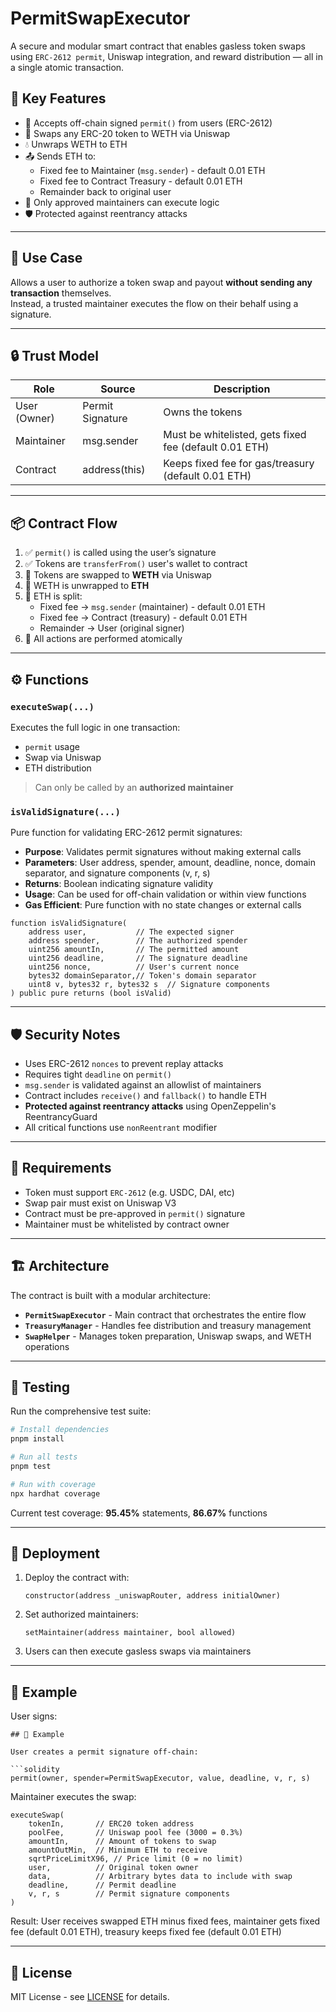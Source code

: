 # PermitSwapExecutor

A secure and modular smart contract that enables gasless token swaps using `ERC-2612 permit`, Uniswap integration, and reward distribution — all in a single atomic transaction.

## 🧩 Key Features

- 📝 Accepts off-chain signed `permit()` from users (ERC-2612)
- 🔁 Swaps any ERC-20 token to WETH via Uniswap
- 💧 Unwraps WETH to ETH
- 📤 Sends ETH to:
  - Fixed fee to Maintainer (`msg.sender`) - default 0.01 ETH
  - Fixed fee to Contract Treasury - default 0.01 ETH  
  - Remainder back to original user
- 🔐 Only approved maintainers can execute logic
- 🛡️ Protected against reentrancy attacks

---

## 🚀 Use Case

Allows a user to authorize a token swap and payout **without sending any transaction** themselves.  
Instead, a trusted maintainer executes the flow on their behalf using a signature.

---

## 🔒 Trust Model

| Role         | Source           | Description                       |
|--------------|------------------|-----------------------------------|
| User (Owner) | Permit Signature | Owns the tokens                   |
| Maintainer   | msg.sender       | Must be whitelisted, gets fixed fee (default 0.01 ETH)   |
| Contract     | address(this)    | Keeps fixed fee for gas/treasury (default 0.01 ETH)      |

---

## 📦 Contract Flow

1. ✅ `permit()` is called using the user’s signature
2. ✅ Tokens are `transferFrom()` user's wallet to contract
3. 🔁 Tokens are swapped to **WETH** via Uniswap
4. 🔁 WETH is unwrapped to **ETH**
5. 💸 ETH is split:
   - Fixed fee → `msg.sender` (maintainer) - default 0.01 ETH
   - Fixed fee → Contract (treasury) - default 0.01 ETH
   - Remainder → User (original signer)
6. 🔐 All actions are performed atomically

---

## ⚙️ Functions

### `executeSwap(...)`

Executes the full logic in one transaction:

- `permit` usage
- Swap via Uniswap
- ETH distribution

> Can only be called by an **authorized maintainer**

### `isValidSignature(...)`

Pure function for validating ERC-2612 permit signatures:

- **Purpose**: Validates permit signatures without making external calls
- **Parameters**: User address, spender, amount, deadline, nonce, domain separator, and signature components (v, r, s)
- **Returns**: Boolean indicating signature validity
- **Usage**: Can be used for off-chain validation or within view functions
- **Gas Efficient**: Pure function with no state changes or external calls

```solidity
function isValidSignature(
    address user,           // The expected signer
    address spender,        // The authorized spender
    uint256 amountIn,       // The permitted amount
    uint256 deadline,       // The signature deadline
    uint256 nonce,          // User's current nonce
    bytes32 domainSeparator,// Token's domain separator
    uint8 v, bytes32 r, bytes32 s  // Signature components
) public pure returns (bool isValid)
```

---

## 🛡 Security Notes

- Uses ERC-2612 `nonces` to prevent replay attacks
- Requires tight `deadline` on `permit()`
- `msg.sender` is validated against an allowlist of maintainers
- Contract includes `receive()` and `fallback()` to handle ETH
- **Protected against reentrancy attacks** using OpenZeppelin's ReentrancyGuard
- All critical functions use `nonReentrant` modifier

---

## 📜 Requirements

- Token must support `ERC-2612` (e.g. USDC, DAI, etc)
- Swap pair must exist on Uniswap V3
- Contract must be pre-approved in `permit()` signature
- Maintainer must be whitelisted by contract owner

---

## 🏗️ Architecture

The contract is built with a modular architecture:

- **`PermitSwapExecutor`** - Main contract that orchestrates the entire flow
- **`TreasuryManager`** - Handles fee distribution and treasury management
- **`SwapHelper`** - Manages token preparation, Uniswap swaps, and WETH operations

---

## 🧪 Testing

Run the comprehensive test suite:

```bash
# Install dependencies
pnpm install

# Run all tests
pnpm test

# Run with coverage
npx hardhat coverage
```

Current test coverage: **95.45%** statements, **86.67%** functions

---

## 🚀 Deployment

1. Deploy the contract with:

   ```solidity
   constructor(address _uniswapRouter, address initialOwner)
   ```

2. Set authorized maintainers:

   ```solidity
   setMaintainer(address maintainer, bool allowed)
   ```

3. Users can then execute gasless swaps via maintainers

---

## 🧠 Example

User signs:

```solidity
## 🧠 Example

User creates a permit signature off-chain:

```solidity
permit(owner, spender=PermitSwapExecutor, value, deadline, v, r, s)
```

Maintainer executes the swap:

```solidity
executeSwap(
    tokenIn,       // ERC20 token address
    poolFee,       // Uniswap pool fee (3000 = 0.3%)
    amountIn,      // Amount of tokens to swap
    amountOutMin,  // Minimum ETH to receive
    sqrtPriceLimitX96, // Price limit (0 = no limit)
    user,          // Original token owner
    data,          // Arbitrary bytes data to include with swap
    deadline,      // Permit deadline
    v, r, s        // Permit signature components
)
```

Result: User receives swapped ETH minus fixed fees, maintainer gets fixed fee (default 0.01 ETH), treasury keeps fixed fee (default 0.01 ETH)

---

## 📄 License

MIT License - see [LICENSE](LICENSE) for details.
